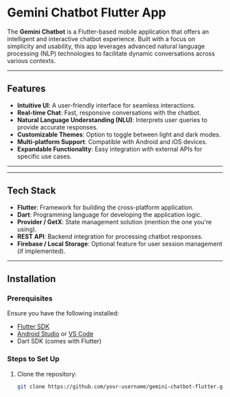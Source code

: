 # Gemini Chatbot Flutter App

The **Gemini Chatbot** is a Flutter-based mobile application that offers an intelligent and interactive chatbot experience. Built with a focus on simplicity and usability, this app leverages advanced natural language processing (NLP) technologies to facilitate dynamic conversations across various contexts.

---

## Features

- **Intuitive UI**: A user-friendly interface for seamless interactions.
- **Real-time Chat**: Fast, responsive conversations with the chatbot.
- **Natural Language Understanding (NLU)**: Interprets user queries to provide accurate responses.
- **Customizable Themes**: Option to toggle between light and dark modes.
- **Multi-platform Support**: Compatible with Android and iOS devices.
- **Expandable Functionality**: Easy integration with external APIs for specific use cases.

---



---

## Tech Stack

- **Flutter**: Framework for building the cross-platform application.
- **Dart**: Programming language for developing the application logic.
- **Provider / GetX**: State management solution (mention the one you're using).
- **REST API**: Backend integration for processing chatbot responses.
- **Firebase / Local Storage**: Optional feature for user session management (if implemented).

---

## Installation

### Prerequisites

Ensure you have the following installed:

- [Flutter SDK](https://flutter.dev/docs/get-started/install)
- [Android Studio](https://developer.android.com/studio) or [VS Code](https://code.visualstudio.com/)
- Dart SDK (comes with Flutter)

### Steps to Set Up

1. Clone the repository:

   ```bash
   git clone https://github.com/your-username/gemini-chatbot-flutter.git
